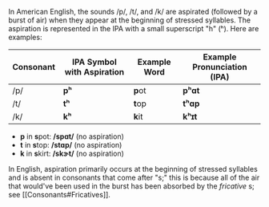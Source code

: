 In American English, the sounds /p/, /t/, and /k/ are aspirated (followed by a burst of air) when they appear at the beginning of stressed syllables. The aspiration is represented in the IPA with a small superscript "h" (ʰ). Here are examples:

| Consonant | IPA Symbol with Aspiration | Example Word | Example Pronunciation (IPA) |
| --------- | -------------------------- | ------------ | --------------------------- |
| /p/       | **pʰ**                     | **p**ot      | **pʰɑt**                    |
| /t/       | **tʰ**                     | **t**op      | **tʰɑp**                    |
| /k/       | **kʰ**                     | **k**it      | **kʰɪt**                    |

- **p** in **s**pot: **/spɑt/** (no aspiration)
- **t** in **s**top: **/stɑp/** (no aspiration)
- **k** in **s**kirt: **/skɝt/** (no aspiration)

In English, aspiration primarily occurs at the beginning of stressed syllables and is absent in consonants that come after "s;" this is because all of the air that would've been used in the burst has been absorbed by the *fricative* s; see [[Consonants#Fricatives]].
